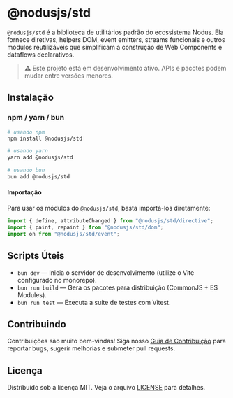 # @nodusjs/std

`@nodusjs/std` é a biblioteca de utilitários padrão do ecossistema Nodus. Ela fornece diretivas, helpers DOM, event emitters, streams funcionais e outros módulos reutilizáveis que simplificam a construção de Web Components e dataflows declarativos.

> ⚠️  Este projeto está em desenvolvimento ativo. APIs e pacotes podem mudar entre versões menores.

## Instalação

### npm / yarn / bun

```bash
# usando npm
npm install @nodusjs/std

# usando yarn
yarn add @nodusjs/std

# usando bun
bun add @nodusjs/std
````

#### Importação

Para usar os módulos do `@nodusjs/std`, basta importá-los diretamente:

```js
import { define, attributeChanged } from "@nodusjs/std/directive";
import { paint, repaint } from "@nodusjs/std/dom";
import on from "@nodusjs/std/event";
```

## Scripts Úteis

* `bun dev` — Inicia o servidor de desenvolvimento (utilize o Vite configurado no monorepo).
* `bun run build` — Gera os pacotes para distribuição (CommonJS + ES Modules).
* `bun run test` — Executa a suíte de testes com Vitest.

## Contribuindo

Contribuições são muito bem-vindas! Siga nosso [Guia de Contribuição](CONTRIBUTING.md) para reportar bugs, sugerir melhorias e submeter pull requests.

## Licença

Distribuído sob a licença MIT. Veja o arquivo [LICENSE](LICENSE) para detalhes.
